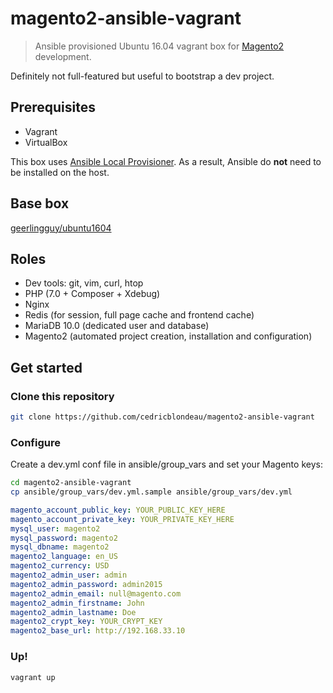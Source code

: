 # magento2-ansible-vagrant

> Ansible provisioned Ubuntu 16.04 vagrant box for [Magento2](https://github.com/magento/magento2) development.

Definitely not full-featured but useful to bootstrap a dev project.

## Prerequisites

- Vagrant
- VirtualBox

This box uses [Ansible Local Provisioner](https://www.vagrantup.com/docs/provisioning/ansible_local.html).
As a result, Ansible do **not** need to be installed on the host.

## Base box

[geerlingguy/ubuntu1604](https://atlas.hashicorp.com/geerlingguy/boxes/ubuntu1604/)

## Roles

- Dev tools: git, vim, curl, htop
- PHP (7.0 + Composer + Xdebug)
- Nginx
- Redis (for session, full page cache and frontend cache)
- MariaDB 10.0 (dedicated user and database)
- Magento2 (automated project creation, installation and configuration)

## Get started

### Clone this repository

```bash
git clone https://github.com/cedricblondeau/magento2-ansible-vagrant
```

### Configure

Create a dev.yml conf file in ansible/group_vars and set your Magento keys:

```bash
cd magento2-ansible-vagrant
cp ansible/group_vars/dev.yml.sample ansible/group_vars/dev.yml
```

```yaml dev.yml
magento_account_public_key: YOUR_PUBLIC_KEY_HERE
magento_account_private_key: YOUR_PRIVATE_KEY_HERE
mysql_user: magento2
mysql_password: magento2
mysql_dbname: magento2
magento2_language: en_US
magento2_currency: USD
magento2_admin_user: admin
magento2_admin_password: admin2015
magento2_admin_email: null@magento.com
magento2_admin_firstname: John
magento2_admin_lastname: Doe
magento2_crypt_key: YOUR_CRYPT_KEY
magento2_base_url: http://192.168.33.10
```

### Up!

```bash
vagrant up
```
